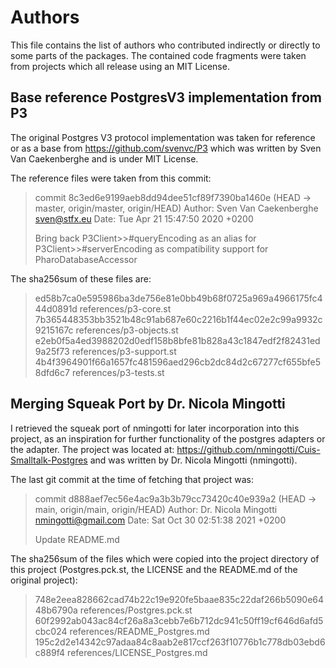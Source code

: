 # Authors

This file contains the list of authors who contributed indirectly or directly
to some parts of the packages. The contained code fragments were taken from
projects which all release using an MIT License.

## Base reference PostgresV3 implementation from P3 

The original Postgres V3 protocol implementation was taken for reference
or as a base from https://github.com/svenvc/P3 which was written by
Sven Van Caekenberghe and is under MIT License.

The reference files were taken from this commit:

> commit 8c3ed6e9199aeb8dd94dee51cf89f7390ba1460e (HEAD -> master, origin/master, origin/HEAD)
> Author: Sven Van Caekenberghe <sven@stfx.eu>
> Date:   Tue Apr 21 15:47:50 2020 +0200
>
>    Bring back P3Client>>#queryEncoding as an alias for P3Client>>#serverEncoding
>    as compatibility support for PharoDatabaseAccessor


The sha256sum of these files are:

> ed58b7ca0e595986ba3de756e81e0bb49b68f0725a969a4966175fc444d0891d  references/p3-core.st
> 7b365448353bb3521b48c91ab687e60c2216b1f44ec02e2c99a9932c9215167c  references/p3-objects.st
> e2eb0f5a4ed3988202d0edf158b8bfe81b828a43c1847edf2f82431ed9a25f73  references/p3-support.st
> 4b4f3964901f66a1657fc481596aed296cb2dc84d2c67277cf655bfe58dfd6c7  references/p3-tests.st

## Merging Squeak Port by Dr. Nicola Mingotti

I retrieved the squeak port of nmingotti for later incorporation into this
project, as an inspiration for further functionality of the postgres adapters
or the adapter. The project was located at: https://github.com/nmingotti/Cuis-Smalltalk-Postgres
and was written by Dr. Nicola Mingotti (nmingotti).

The last git commit at the time of fetching that project was:

> commit d888aef7ec56e4ac9a3b3b79cc73420c40e939a2 (HEAD -> main, origin/main, origin/HEAD)
> Author: Dr. Nicola Mingotti <nmingotti@gmail.com>
> Date:   Sat Oct 30 02:51:38 2021 +0200
>
>    Update README.md

The sha256sum of the files which were copied into the project directory
of this project (Postgres.pck.st, the LICENSE and the README.md of the original project):

> 748e2eea828662cad74b22c19e920fe5baae835c22daf266b5090e6448b6790a references/Postgres.pck.st
> 60f2992ab043ac84cf26a8a3cebb7e6b712dc941c50ff19cf646d6afd5cbc024 references/README_Postgres.md
> 195c2d2e14342c97adaa84c8aab2e817ccf263f10776b1c778db03ebd6c889f4 references/LICENSE_Postgres.md
